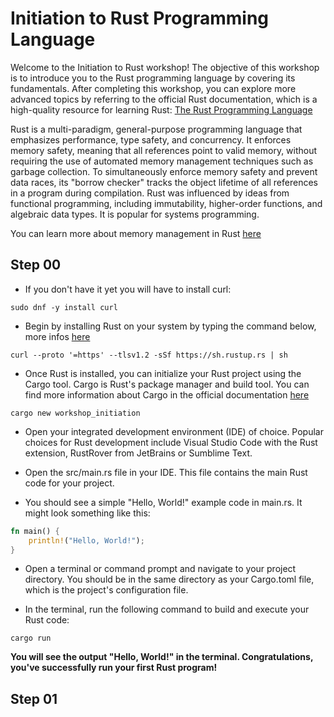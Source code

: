 # Initiation to Rust Programming Language

Welcome to the Initiation to Rust workshop! The objective of this workshop is to introduce you to the Rust programming language by covering its fundamentals. After completing this workshop, you can explore more advanced topics by referring to the official Rust documentation, which is a high-quality resource for learning Rust: [The Rust Programming Language](https://doc.rust-lang.org/book/title-page.html#the-rust-programming-language)

Rust is a multi-paradigm, general-purpose programming language that emphasizes performance, type safety, and concurrency. It enforces memory safety, meaning that all references point to valid memory, without requiring the use of automated memory management techniques such as garbage collection. To simultaneously enforce memory safety and prevent data races, its "borrow checker" tracks the object lifetime of all references in a program during compilation. Rust was influenced by ideas from functional programming, including immutability, higher-order functions, and algebraic data types. It is popular for systems programming.

You can learn more about memory management in Rust [here](https://doc.rust-lang.org/book/ch04-01-what-is-ownership.html)

## Step 00
* If you don't have it yet you will have to install curl:
```
sudo dnf -y install curl
```
* Begin by installing Rust on your system by typing the command below, more infos [here](https://www.rust-lang.org/tools/install)
```
curl --proto '=https' --tlsv1.2 -sSf https://sh.rustup.rs | sh
```
* Once Rust is installed, you can initialize your Rust project using the Cargo tool. Cargo is Rust's package manager and build tool. You can find more information about Cargo in the official documentation [here](https://doc.rust-lang.org/cargo/getting-started/first-steps.html)
```
cargo new workshop_initiation
```

* Open your integrated development environment (IDE) of choice. Popular choices for Rust development include Visual Studio Code with the Rust extension, RustRover from JetBrains or Sumblime Text.

* Open the src/main.rs file in your IDE. This file contains the main Rust code for your project.

* You should see a simple "Hello, World!" example code in main.rs. It might look something like this:
```rust
fn main() {
    println!("Hello, World!");
}

```

* Open a terminal or command prompt and navigate to your project directory. You should be in the same directory as your Cargo.toml file, which is the project's configuration file.

* In the terminal, run the following command to build and execute your Rust code:
```
cargo run
```

**You will see the output "Hello, World!" in the terminal. Congratulations, you've successfully run your first Rust program!**

## Step 01
